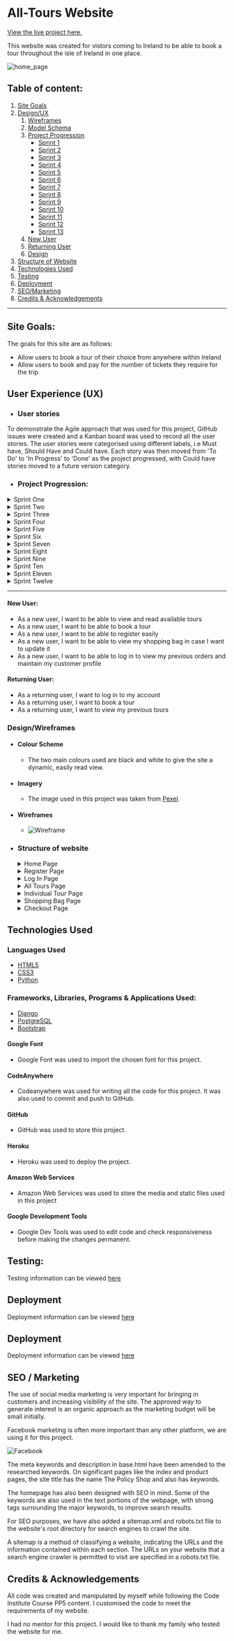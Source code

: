 # All-Tours Website

[View the live project here.](https://pp5-all-tours.herokuapp.com/)

This website was created for vistors coming to Ireland to be able to book a tour throughout the isle of Ireland in one place.

![home_page](/media/readme-images/home_page.jpg)

## Table of content: 
 1. [Site Goals](#Site-Goals)
 1. [Design/UX](#UX)
      1. [Wireframes](#Wireframes)
	  1. [Model Schema](#Model_schema)
      1. [Project Progression](#Project-Progression)
            * [Sprint 1](#sprint-1)
            * [Sprint 2](#sprint-2)
            * [Sprint 3](#sprint-3)
            * [Sprint 4](#sprint-4)
            * [Sprint 5](#sprint-5)
			* [Sprint 6](#sprint-6)
			* [Sprint 7](#sprint-7)
			* [Sprint 8](#sprint-8)
			* [Sprint 9](#sprint-9)
			* [Sprint 10](#sprint-10)
			* [Sprint 11](#sprint-11)
			* [Sprint 12](#sprint-12)
			* [Sprint 13](#sprint-13)
      1. [New User](#New-user)
      1. [Returning User](#Returning-user)
      1. [Design](#Design)
 1. [Structure of Website](#Structure)
 1. [Technologies Used](#Technologies-Used)
 1. [Testing](#Testing)
 1. [Deployment](#Deployment)
 1. [SEO/Marketing](#SEO)
 1. [Credits & Acknowledgements](#Credits)


***

## Site Goals:

The goals for this site are as follows:
* Allow users to book a tour of their choice from anywhere within Ireland
* Allow users to book and pay for the number of tickets they require for the trip

## User Experience (UX)

-   ### User stories

To demonstrate the Agile approach that was used for this project, GitHub issues were created and a Kanban board was used to record all the user stories. The user stories were categorised using different labels, i.e Must have, Should Have and Could have. Each story was then moved from 'To Do' to 'In Progress' to 'Done' as the project progressed, with Could have stories moved to a future version category.

-   ### Project Progression:

<details>
<summary>Sprint One</summary>

- Project Set-up: set up All Tours App
</details>

<details>
<summary>Sprint Two</summary>

- Set up AllAuth

- Import allauth templates and base.html

- Add blocks to base template

This covered the following User Stories -
![Sprint Two](/media/readme-images/sprint_2.jpg)

</details>

<details>
<summary>Sprint Three</summary>

### The Home Page

- Added home app and created templates

- customized homepage and maing page header

- completed home page header and css

- added mobile header and nav bar

This covered the following User Stories -
![Sprint Three](/media/readme-images/sprint_3.jpg)
</details>

<details>
<summary>Sprint Four</summary>

### **Adding Tours:**

- added tour app, models and fixtures

- customized admin

- added tour views and templates

- started tour template

- added tour details functionality

This covered the following User Stories -
![Sprint Four](/media/readme-images/sprint_4.jpg)
</details>

<details>
<summary>Sprint Five</summary>

- Added search functionality

- Added Category filtering

- Added Sorting

- Added sorting and tour counts to tour page

- Added sorting js and back to top link

This covered the following User Stories -
![Sprint Five](/media/readme-images/sprint_5.jpg)
</details>

<details>
<summary>Sprint Six</summary>

- Added shopping bag app, urls and templates

- Added bag context

- Added add to bag functionality

- Updated context processor

- Updated shopping bag template

- Added quanity input +/- buttons

- Added quantity boxes to shopping bag page

This covered the following User Stories -
![Sprint Six](/media/readme-images/sprint_6.jpg)
</details>

<details>
<summary>Sprint Seven</summary>

- Added toasts

- Added notification CSS, shopping bag preview and additional messages
</details>

<details>
<summary>Sprint Eight</summary>

- Created checkout app and models

- Added forms, admin and signals

- Added checkout views and templates

This covered the following User Stories -
![Sprint Eight](/media/readme-images/sprint_8.jpg)
</details>

<details>
<summary>Sprint Nine</summary>

- Added stripe elements

- Added basic checkout functionality

- Added checkout success logic

- Added order summary to checkout success page

- Added loading overlay

- Added webhook handler

- Added class methods to webhook handler and webhook views

- Added checkout form data caching in payment intent

- completed webhook handler

</details>

<details>
<summary>Sprint Ten</summary>

- Updated checkout form

- Added profiles app

- Updated allauth templates, views and updated template

- Added order history and updated checkout views

- Updated webhook handler to handle profiles

- Completed confirmation emails

This covered the following User Stories -
![Sprint Ten](/media/readme-images/sprint_10.jpg)
</details>

<details>
<summary>Sprint Eleven</summary>

- Create tour form for tour admin

- Add tour view, url and template

- Finished add tour functionality

- Editing tours

- Deleting tours

This covered the following User Stories -
![Sprint Eleven](/media/readme-images/sprint_11.jpg)
</details>

<details>
<summary>Sprint Twelve</summary>

- Deployment of project to Heroku

- Set up sending of real emails

- Add contact us app

- Add Newsletter app

- Update Contact us dropdown

</details>

***

####  New User:
* As a new user, I want to be able to view and read available tours
* As a new user, I want to be able to book a tour
* As a new user, I want to be able to register easily
* As a new user, I want to be able to view my shopping bag in case I want to update it
* As a new user, I want to be able to log in to view my previous orders and maintain my customer profile

#### Returning User:
* As a returning user, I want to log in to my account
* As a returning user, I want to book a tour
* As a returning user, I want to view my previous tours

### Design/Wireframes

-   #### Colour Scheme
    -   The two main colours used are black and white to give the site a dynamic, easily read view.
-   #### Imagery
    -   The image used in this project was taken from [Pexel](https://www.pexels.com/).
-   #### Wireframes
    -   ![Wireframe](/media/readme-images/wireframe.jpg)

*   ### Structure of website

    <details>
    <summary>Home Page</summary>

    ![Home Page](/media/readme-images/home_page.jpg)
    </details>
    
    <details>
    <summary>Register Page</summary>

    ![Register Page](/media/readme-images/register_page.jpg)
    </details>
    
    <details>
    <summary>Log In Page</summary>

    ![Sign_in](/media/readme-images/sign_in_page.jpg)
    </details>
    
    <details>
    <summary>All Tours Page</summary>

    ![Tours](/media/readme-images/all_tours_page.jpg)
    </details>

    <details>
    <summary>Individual Tour Page</summary>

    ![Tour Page 2](/media/readme-images/individual_tour_page.jpg)
    </details>

    <details>
    <summary>Shopping Bag Page</summary>

    ![Shopping Bag](/media/readme-images/shopping_bag.jpg)
    </details>

	<details>
    <summary>Checkout Page</summary>

    ![Checkout](/media/readme-images/checkout_page.jpg)
    </details>

## Technologies Used

### Languages Used

-   [HTML5](https://en.wikipedia.org/wiki/HTML5)
-   [CSS3](https://en.wikipedia.org/wiki/Cascading_Style_Sheets)
-   [Python](https://en.wikipedia.org/wiki/Python_(programming_language))

### Frameworks, Libraries, Programs & Applications Used:
* [Django](https://www.djangoproject.com/)
* [PostgreSQL](https://www.elephantsql.com/)
* [Bootstrap](https://getbootstrap.com/)

#### Google Font
* Google Font was used to import the chosen font for this project.

#### CodeAnywhere
* Codeanywhere was used for writing all the code for this project. It was also used to commit and push to GitHub.

#### GitHub
* GitHub was used to store this project.

#### Heroku
* Heroku was used to deploy the project.

#### Amazon Web Services
* Amazon Web Services was used to store the media and static files used in this project

#### Google Development Tools
* Google Dev Tools was used to edit code and check responsiveness before making the changes permanent.

## Testing:
Testing information can be viewed [here](/documents/TESTING.md)

## Deployment
Deployment information can be viewed [here](/documents/DEPLOYMENT.md)

## Deployment
Deployment information can be viewed [here](/documents/DEPLOYMENT.md)

## SEO / Marketing
The use of social media marketing is very important for bringing in customers and increasing visibility of the site. 
The approved way to generate interest is an organic approach as the marketing budget will be small initially.

Facebook marketing is often more important than any other platform, we are using it for this project.

![Facebook](/media/readme-images/facebook_desktop.jpg)

The meta keywords and description in base.html have been amended to the researched keywords. 
On significant pages like the index and product pages, the site title has the name The Policy Shop and also has keywords.

The homepage has also been designed with SEO in mind. 
Some of the keywords are also used in the text portions of the webpage, with strong tags surrounding the major keywords, to improve search results. 

For SEO purposes, we have also added a sitemap.xml and robots.txt file to the website's root directory for search engines to crawl the site. 

A sitemap is a method of classifying a website, indicating the URLs and the information contained within each section.
The URLs on your website that a search engine crawler is permitted to visit are specified in a robots.txt file.

## Credits & Acknowledgements

All code was created and manipulated by myself while following the Code Institute Course PP5 content. I customised the code to meet the requirements of my website.

I had no mentor for this project. I would like to thank my family who tested the website for me.